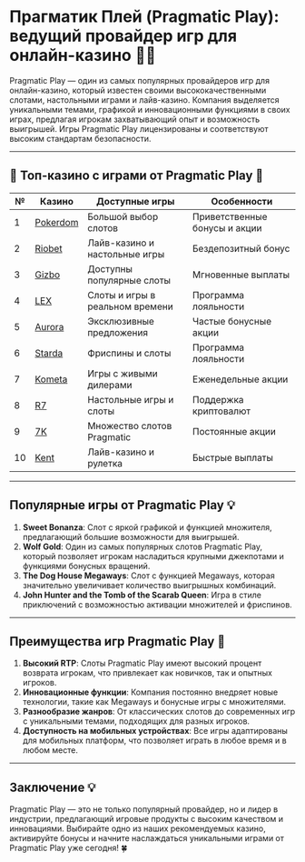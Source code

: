 # Прагматик Плей (Pragmatic Play): ведущий провайдер игр для онлайн-казино 🎰🎲

Pragmatic Play — один из самых популярных провайдеров игр для онлайн-казино, который известен своими высококачественными слотами, настольными играми и лайв-казино. Компания выделяется уникальными темами, графикой и инновационными функциями в своих играх, предлагая игрокам захватывающий опыт и возможность выигрышей. Игры Pragmatic Play лицензированы и соответствуют высоким стандартам безопасности.

---

## 🎲 Топ-казино с играми от Pragmatic Play 🎲

| №  | Казино                                                                                  | Доступные игры                | Особенности                      |
|----|----------------------------------------------------------------------------------------|-------------------------------|----------------------------------|
| 1  | [Pokerdom](https://brandplay.link/4k77v2yx)                                            | Большой выбор слотов          | Приветственные бонусы и акции    |
| 2  | [Riobet](https://brandplay.link/7xBLTPyj)                                              | Лайв-казино и настольные игры | Бездепозитный бонус              |
| 3  | [Gizbo](https://brandplay.link/bprXw4YV)                                               | Доступны популярные слоты     | Мгновенные выплаты               |
| 4  | [LEX](https://brandplay.link/zW4hdDFV)                                                 | Слоты и игры в реальном времени | Программа лояльности           |
| 5  | [Aurora](https://10trafic-stat2.com/click/668546556bcc6313411604bd/6766/13032/subaccount) | Эксклюзивные предложения      | Частые бонусные акции            |
| 6  | [Starda](https://brandplay.link/fB7xwRFL)                                              | Фриспины и слоты              | Программа лояльности             |
| 7  | [Kometa](https://brandplay.link/8ZymQJV8)                                              | Игры с живыми дилерами        | Еженедельные акции               |
| 8  | [R7](https://brandplay.link/bMd3Yjsw)                                                  | Настольные игры и слоты       | Поддержка криптовалют            |
| 9  | [7K](https://brandplay.link/BvQyFShp)                                                  | Множество слотов Pragmatic    | Постоянные акции                 |
| 10 | [Kent](https://brandplay.link/Fv2WP3js)                                                | Лайв-казино и рулетка         | Быстрые выплаты                  |

---

## Популярные игры от Pragmatic Play 💡

1. **Sweet Bonanza**: Слот с яркой графикой и функцией множителя, предлагающий большие возможности для выигрышей.
2. **Wolf Gold**: Один из самых популярных слотов Pragmatic Play, который позволяет игрокам насладиться крупными джекпотами и функциями бонусных вращений.
3. **The Dog House Megaways**: Слот с функцией Megaways, которая значительно увеличивает количество выигрышных комбинаций.
4. **John Hunter and the Tomb of the Scarab Queen**: Игра в стиле приключений с возможностью активации множителей и фриспинов.

---

## Преимущества игр Pragmatic Play 🎯

1. **Высокий RTP**: Слоты Pragmatic Play имеют высокий процент возврата игрокам, что привлекает как новичков, так и опытных игроков.
2. **Инновационные функции**: Компания постоянно внедряет новые технологии, такие как Megaways и бонусные игры с множителями.
3. **Разнообразие жанров**: От классических слотов до современных игр с уникальными темами, подходящих для разных игроков.
4. **Доступность на мобильных устройствах**: Все игры адаптированы для мобильных платформ, что позволяет играть в любое время и в любом месте.

---

## Заключение 💡

Pragmatic Play — это не только популярный провайдер, но и лидер в индустрии, предлагающий игровые продукты с высоким качеством и инновациями. Выбирайте одно из наших рекомендуемых казино, активируйте бонусы и начните наслаждаться уникальными играми от Pragmatic Play уже сегодня! 🍀
